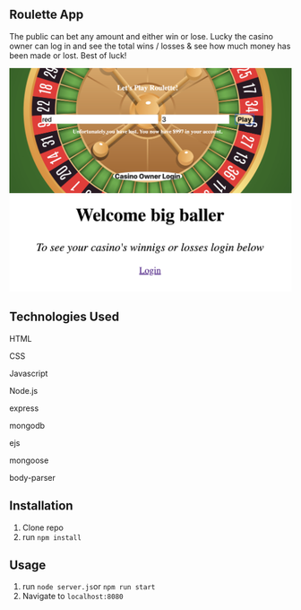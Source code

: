 ## Roulette App 
The public can bet any amount and either win or lose. Lucky the casino owner can log in and see the total wins / losses & see how much money has been made or lost. Best of luck!

![](public/game.png)
![](public/owner.png)

## Technologies Used
HTML

CSS

Javascript

Node.js

express

mongodb

ejs

mongoose

body-parser


## Installation
1. Clone repo
2. run `npm install`

## Usage
1. run `node server.js`or `npm run start`
2. Navigate to `localhost:8080`
